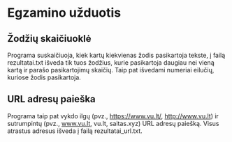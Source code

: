 # Egzamino užduotis  

## Žodžių skaičiuoklė  

Programa suskaičiuoja, kiek kartų kiekvienas žodis pasikartoja tekste, į failą rezultatai.txt išveda tik tuos žodžius, kurie pasikartoja daugiau nei vieną kartą ir parašo pasikartojimų skaičių. Taip pat išvedami numeriai eilučių, kuriose žodis pasikartoja.  

## URL adresų paieška  

Programa taip pat vykdo ilgų (pvz., https://www.vu.lt/, http://www.vu.lt) ir sutrumpintų (pvz.,  www.vu.lt, vu.lt, saitas.xyz) URL adresų paiešką. Visus atrastus adresus išveda į failą rezultatai_url.txt.  
